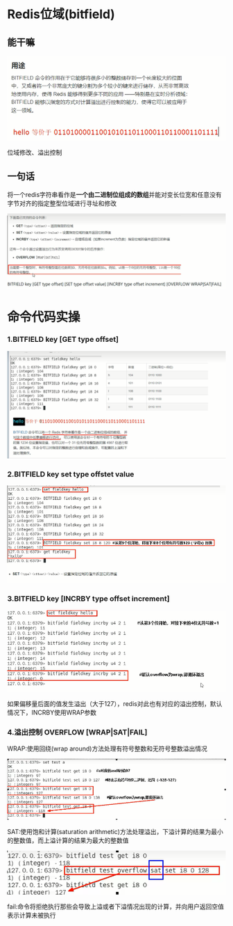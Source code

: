 # Redis位域(bitfield)

## 能干嘛

![](images/102.bitfield能干嘛.jpg)

位域修改、溢出控制

## 一句话

将一个redis字符串看作是**一个由二进制位组成的数组**并能对变长位宽和任意没有字节对齐的指定整型位域进行寻址和修改

![](images/103.bitfield基本语法.jpg)

# 命令代码实操

### 1.BITFIELD key [GET type offset]

![](images/104.bitfield-get.jpg)

### 2.BITFIELD key set type offstet value

![](images/105.bitfield-set.jpg)

### 3.BITFIELD key [INCRBY type offset increment]

![](images/106.bitfield-incrby.jpg)

如果偏移量后面的值发生溢出（大于127），redis对此也有对应的溢出控制，默认情况下，INCRBY使用WRAP参数

### 4.溢出控制 OVERFLOW [WRAP|SAT|FAIL]

WRAP:使用回绕(wrap around)方法处理有符号整数和无符号整数溢出情况

![](images/107.溢出策略warp.jpg)

SAT:使用饱和计算(saturation arithmetic)方法处理溢出，下溢计算的结果为最小的整数值，而上溢计算的结果为最大的整数值

![](images/108.溢出策略sat.jpg)

fail:命令将拒绝执行那些会导致上溢或者下溢情况出现的计算，并向用户返回空值表示计算未被执行













